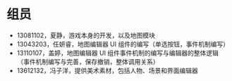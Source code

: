 # 组员
* 13081102，夏静，游戏本身的开发，以及地图模块
* 13043203，任妍睿，地图编辑器 UI 组件的编写（单选按钮，事件机制编写）
* 13110107，盖婷，地图编辑器 UI 组件事件机制的编写与编辑器的整体逻辑（事件机制编写与完善，保存撤销，整体调用关系）
* 13612132，冯子洋，提供美术素材，包括人物、场景和界面编辑器